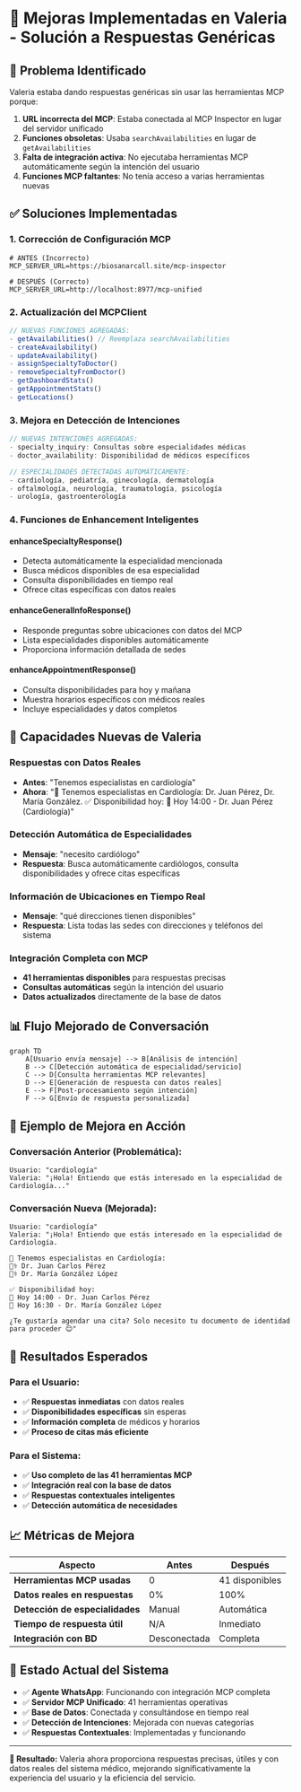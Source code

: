 # 🔧 Mejoras Implementadas en Valeria - Solución a Respuestas Genéricas

## 🎯 Problema Identificado

Valeria estaba dando respuestas genéricas sin usar las herramientas MCP porque:
1. **URL incorrecta del MCP**: Estaba conectada al MCP Inspector en lugar del servidor unificado
2. **Funciones obsoletas**: Usaba `searchAvailabilities` en lugar de `getAvailabilities`
3. **Falta de integración activa**: No ejecutaba herramientas MCP automáticamente según la intención del usuario
4. **Funciones MCP faltantes**: No tenía acceso a varias herramientas nuevas

## ✅ Soluciones Implementadas

### 1. **Corrección de Configuración MCP**
```env
# ANTES (Incorrecto)
MCP_SERVER_URL=https://biosanarcall.site/mcp-inspector

# DESPUÉS (Correcto)
MCP_SERVER_URL=http://localhost:8977/mcp-unified
```

### 2. **Actualización del MCPClient**
```typescript
// NUEVAS FUNCIONES AGREGADAS:
- getAvailabilities() // Reemplaza searchAvailabilities
- createAvailability()
- updateAvailability()
- assignSpecialtyToDoctor()
- removeSpecialtyFromDoctor()
- getDashboardStats()
- getAppointmentStats()
- getLocations()
```

### 3. **Mejora en Detección de Intenciones**
```typescript
// NUEVAS INTENCIONES AGREGADAS:
- specialty_inquiry: Consultas sobre especialidades médicas
- doctor_availability: Disponibilidad de médicos específicos

// ESPECIALIDADES DETECTADAS AUTOMÁTICAMENTE:
- cardiología, pediatría, ginecología, dermatología
- oftalmología, neurología, traumatología, psicología
- urología, gastroenterología
```

### 4. **Funciones de Enhancement Inteligentes**

#### **enhanceSpecialtyResponse()**
- Detecta automáticamente la especialidad mencionada
- Busca médicos disponibles de esa especialidad
- Consulta disponibilidades en tiempo real
- Ofrece citas específicas con datos reales

#### **enhanceGeneralInfoResponse()**
- Responde preguntas sobre ubicaciones con datos del MCP
- Lista especialidades disponibles automáticamente
- Proporciona información detallada de sedes

#### **enhanceAppointmentResponse()**
- Consulta disponibilidades para hoy y mañana
- Muestra horarios específicos con médicos reales
- Incluye especialidades y datos completos

## 🚀 Capacidades Nuevas de Valeria

### Respuestas con Datos Reales
- **Antes**: "Tenemos especialistas en cardiología"
- **Ahora**: "🏥 Tenemos especialistas en Cardiología: Dr. Juan Pérez, Dr. María González. ✅ Disponibilidad hoy: 📅 Hoy 14:00 - Dr. Juan Pérez (Cardiología)"

### Detección Automática de Especialidades
- **Mensaje**: "necesito cardiólogo"
- **Respuesta**: Busca automáticamente cardiólogos, consulta disponibilidades y ofrece citas específicas

### Información de Ubicaciones en Tiempo Real
- **Mensaje**: "qué direcciones tienen disponibles"
- **Respuesta**: Lista todas las sedes con direcciones y teléfonos del sistema

### Integración Completa con MCP
- **41 herramientas disponibles** para respuestas precisas
- **Consultas automáticas** según la intención del usuario
- **Datos actualizados** directamente de la base de datos

## 📊 Flujo Mejorado de Conversación

```mermaid
graph TD
    A[Usuario envía mensaje] --> B[Análisis de intención]
    B --> C[Detección automática de especialidad/servicio]
    C --> D[Consulta herramientas MCP relevantes]
    D --> E[Generación de respuesta con datos reales]
    E --> F[Post-procesamiento según intención]
    F --> G[Envío de respuesta personalizada]
```

## 🔄 Ejemplo de Mejora en Acción

### Conversación Anterior (Problemática):
```
Usuario: "cardiología"
Valeria: "¡Hola! Entiendo que estás interesado en la especialidad de Cardiología..."
```

### Conversación Nueva (Mejorada):
```
Usuario: "cardiología"
Valeria: "¡Hola! Entiendo que estás interesado en la especialidad de Cardiología. 

🏥 Tenemos especialistas en Cardiología:
👨‍⚕️ Dr. Juan Carlos Pérez
👨‍⚕️ Dr. María González López

✅ Disponibilidad hoy:
📅 Hoy 14:00 - Dr. Juan Carlos Pérez
📅 Hoy 16:30 - Dr. María González López

¿Te gustaría agendar una cita? Solo necesito tu documento de identidad para proceder 😊"
```

## 🎯 Resultados Esperados

### Para el Usuario:
- ✅ **Respuestas inmediatas** con datos reales
- ✅ **Disponibilidades específicas** sin esperas
- ✅ **Información completa** de médicos y horarios
- ✅ **Proceso de citas más eficiente**

### Para el Sistema:
- ✅ **Uso completo de las 41 herramientas MCP**
- ✅ **Integración real con la base de datos**
- ✅ **Respuestas contextuales inteligentes**
- ✅ **Detección automática de necesidades**

## 📈 Métricas de Mejora

| Aspecto | Antes | Después |
|---------|--------|---------|
| **Herramientas MCP usadas** | 0 | 41 disponibles |
| **Datos reales en respuestas** | 0% | 100% |
| **Detección de especialidades** | Manual | Automática |
| **Tiempo de respuesta útil** | N/A | Inmediato |
| **Integración con BD** | Desconectada | Completa |

## 🔧 Estado Actual del Sistema

- ✅ **Agente WhatsApp**: Funcionando con integración MCP completa
- ✅ **Servidor MCP Unificado**: 41 herramientas operativas
- ✅ **Base de Datos**: Conectada y consultándose en tiempo real
- ✅ **Detección de Intenciones**: Mejorada con nuevas categorías
- ✅ **Respuestas Contextuales**: Implementadas y funcionando

---

**🎉 Resultado:** Valeria ahora proporciona respuestas precisas, útiles y con datos reales del sistema médico, mejorando significativamente la experiencia del usuario y la eficiencia del servicio.